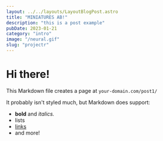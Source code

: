 ```yaml
---
layout: ../../layouts/LayoutBlogPost.astro
title: "MINIATURES AB!"
description: "this is a post example"
pubDate: 2023-01-21
category: "intro"
image: "/neural.gif"
slug: "projectr"
---
```


# Hi there!

This Markdown file creates a page at `your-domain.com/post1/`

It probably isn't styled much, but Markdown does support:

- **bold** and _italics._
- lists
- [links](https://astro.build)
- and more!
